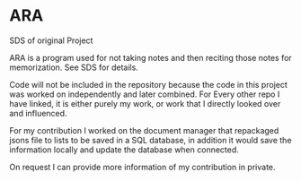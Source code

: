 # ARA
SDS of original Project

ARA is a program used for not taking notes and then reciting those notes for memorization. See SDS for details.

Code will not be included in the repository because the code in this project was worked on independently and later combined. For
Every other repo I have linked, it is either purely my work, or work that I directly looked over and influenced.

For my contribution I worked on the document manager that repackaged jsons file to lists to be saved in a SQL database, in addition it would
save the information locally and update the database when connected. 

On request I can provide more information of my contribution in private.
